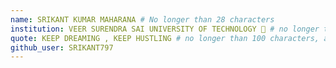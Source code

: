 ```yaml
---
name: SRIKANT KUMAR MAHARANA # No longer than 28 characters
institution: VEER SURENDRA SAI UNIVERSITY OF TECHNOLOGY 🚩 # no longer than 58 characters
quote: KEEP DREAMING , KEEP HUSTLING # no longer than 100 characters, avoid using quotes(") to guarantee the format remains the same.
github_user: SRIKANT797
---
```

